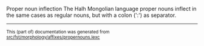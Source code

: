 Proper noun inflection
The Halh Mongolian language proper nouns inflect in the same cases as regular
nouns, but with a colon (':') as separator.

* * *

<small>This (part of) documentation was generated from [src/fst/morphology/affixes/propernouns.lexc](https://github.com/giellalt/lang-khk/blob/main/src/fst/morphology/affixes/propernouns.lexc)</small>
